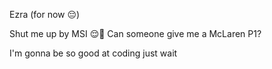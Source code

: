 Ezra (for now 😔)

Shut me up by MSI 😌🙌
Can someone give me a McLaren P1?

I'm gonna be so good at coding just wait
